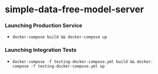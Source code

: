 # simple-data-free-model-server

### Launching Production Service
- `docker-compose build && docker-compose up`

### Launching Integration Tests
- `docker-compose -f testing-docker-compose.yml build && docker-compose -f testing-docker-compose.yml up`